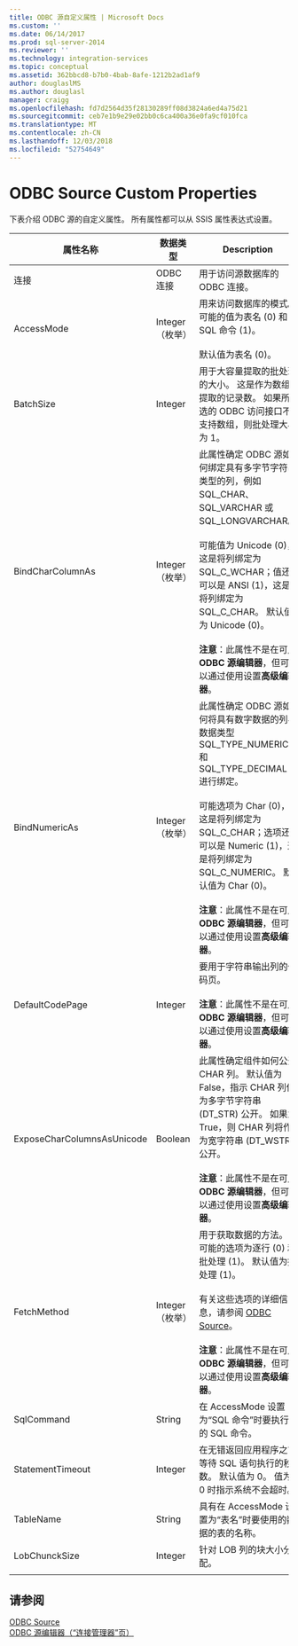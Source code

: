 ```yaml
---
title: ODBC 源自定义属性 | Microsoft Docs
ms.custom: ''
ms.date: 06/14/2017
ms.prod: sql-server-2014
ms.reviewer: ''
ms.technology: integration-services
ms.topic: conceptual
ms.assetid: 362bbcd8-b7b0-4bab-8afe-1212b2ad1af9
author: douglaslMS
ms.author: douglasl
manager: craigg
ms.openlocfilehash: fd7d2564d35f28130289ff08d3824a6ed4a75d21
ms.sourcegitcommit: ceb7e1b9e29e02bb0c6ca400a36e0fa9cf010fca
ms.translationtype: MT
ms.contentlocale: zh-CN
ms.lasthandoff: 12/03/2018
ms.locfileid: "52754649"
---
```

# <a name="odbc-source-custom-properties"></a>ODBC Source Custom Properties
  下表介绍 ODBC 源的自定义属性。 所有属性都可以从 SSIS 属性表达式设置。  
  
|属性名称|数据类型|Description|  
|-------------------|---------------|-----------------|  
|连接|ODBC 连接|用于访问源数据库的 ODBC 连接。|  
|AccessMode|Integer（枚举）|用来访问数据库的模式。 可能的值为表名 (0) 和 SQL 命令 (1)。<br /><br /> 默认值为表名 (0)。|  
|BatchSize|Integer|用于大容量提取的批处理的大小。 这是作为数组提取的记录数。 如果所选的 ODBC 访问接口不支持数组，则批处理大小为 1。|  
|BindCharColumnAs|Integer（枚举）|此属性确定 ODBC 源如何绑定具有多字节字符串类型的列，例如 SQL_CHAR、SQL_VARCHAR 或 SQL_LONGVARCHAR。<br /><br /> 可能值为 Unicode (0)，这是将列绑定为 SQL_C_WCHAR；值还可以是 ANSI (1)，这是将列绑定为 SQL_C_CHAR。 默认值为 Unicode (0)。<br /><br /> **注意**：此属性不是在可用**ODBC 源编辑器**，但可以通过使用设置**高级编辑器**。|  
|BindNumericAs|Integer（枚举）|此属性确定 ODBC 源如何将具有数字数据的列与数据类型 SQL_TYPE_NUMERIC 和 SQL_TYPE_DECIMAL 进行绑定。<br /><br /> 可能选项为 Char (0)，这是将列绑定为 SQL_C_CHAR；选项还可以是 Numeric (1)，这是将列绑定为 SQL_C_NUMERIC。 默认值为 Char (0)。<br /><br /> **注意**：此属性不是在可用**ODBC 源编辑器**，但可以通过使用设置**高级编辑器**。|  
|DefaultCodePage|Integer|要用于字符串输出列的代码页。<br /><br /> **注意**：此属性不是在可用**ODBC 源编辑器**，但可以通过使用设置**高级编辑器**。|  
|ExposeCharColumnsAsUnicode|Boolean|此属性确定组件如何公开 CHAR 列。 默认值为 False，指示 CHAR 列作为多字节字符串 (DT_STR) 公开。 如果为 True，则 CHAR 列将作为宽字符串 (DT_WSTR) 公开。<br /><br /> **注意**：此属性不是在可用**ODBC 源编辑器**，但可以通过使用设置**高级编辑器**。|  
|FetchMethod|Integer（枚举）|用于获取数据的方法。 可能的选项为逐行 (0) 和批处理 (1)。 默认值为批处理 (1)。<br /><br /> 有关这些选项的详细信息，请参阅 [ODBC Source](odbc-source.md)。<br /><br /> **注意**：此属性不是在可用**ODBC 源编辑器**，但可以通过使用设置**高级编辑器**。|  
|SqlCommand|String|在 AccessMode 设置为“SQL 命令”时要执行的 SQL 命令。|  
|StatementTimeout|Integer|在无错返回应用程序之前等待 SQL 语句执行的秒数。 默认值为 0。 值为 0 时指示系统不会超时。|  
|TableName|String|具有在 AccessMode 设置为“表名”时要使用的数据的表的名称。|  
|LobChunckSize|Integer|针对 LOB 列的块大小分配。|  
||||  
  
## <a name="see-also"></a>请参阅  
 [ODBC Source](odbc-source.md)   
 [ODBC 源编辑器（“连接管理器”页）](../odbc-source-editor-connection-manager-page.md)  
  
  

